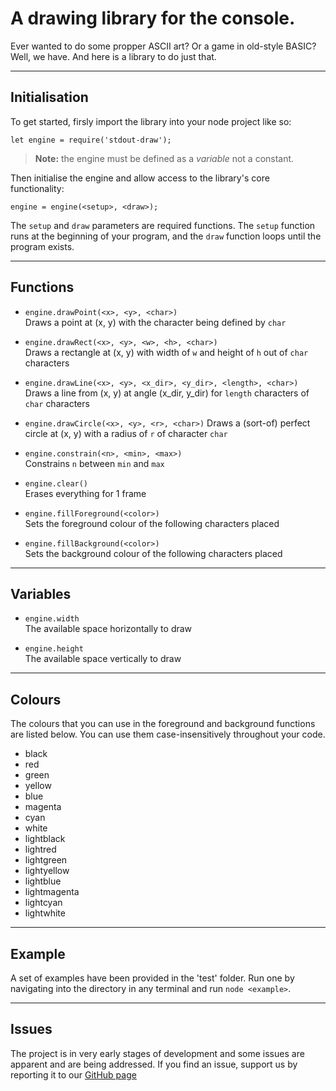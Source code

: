 # A drawing library for the console.

Ever wanted to do some propper ASCII art? Or a game in old-style BASIC?
Well, we have. And here is a library to do just that.

---
## Initialisation

To get started, firsly import the library into your node project like so:

`let engine = require('stdout-draw');`
>**Note:** the engine must be defined as a *variable* not a constant.

Then initialise the engine and allow access to the library's core functionality:

`engine = engine(<setup>, <draw>);`

The `setup` and `draw` parameters are required functions. The `setup` function runs at the beginning of your program, and the `draw` function loops until the program exists.

---
## Functions

* `engine.drawPoint(<x>, <y>, <char>)`  
   Draws a point at (x, y) with the character being defined by `char`

* `engine.drawRect(<x>, <y>, <w>, <h>, <char>)`  
   Draws a rectangle at (x, y) with width of `w` and height of `h` out of `char` characters

* `engine.drawLine(<x>, <y>, <x_dir>, <y_dir>, <length>, <char>)`  
   Draws a line from (x, y) at angle (x_dir, y_dir) for `length` characters of `char` characters

* `engine.drawCircle(<x>, <y>, <r>, <char>)`
    Draws a (sort-of) perfect circle at (x, y) with a radius of `r` of character `char`

* `engine.constrain(<n>, <min>, <max>)`  
   Constrains `n` between `min` and `max`

* `engine.clear()`  
    Erases everything for 1 frame

* `engine.fillForeground(<color>)`  
    Sets the foreground colour of the following characters placed

* `engine.fillBackground(<color>)`  
    Sets the background colour of the following characters placed

---
## Variables

* `engine.width`  
    The available space horizontally to draw

* `engine.height`  
    The available space vertically to draw

---
## Colours
The colours that you can use in the foreground and background functions are listed below. You can use them case-insensitively throughout your code.

* black
* red
* green
* yellow
* blue
* magenta
* cyan
* white
* lightblack
* lightred
* lightgreen
* lightyellow
* lightblue
* lightmagenta
* lightcyan
* lightwhite

---
## Example
A set of examples have been provided in the 'test' folder. Run one by navigating into the directory in any terminal and run `node <example>`. 

---
## Issues
The project is in very early stages of development and some issues are apparent and are being addressed. If you find an issue, support us by reporting it to our [GitHub page](https://github.com/kraken22/stdout-rendering/issues)